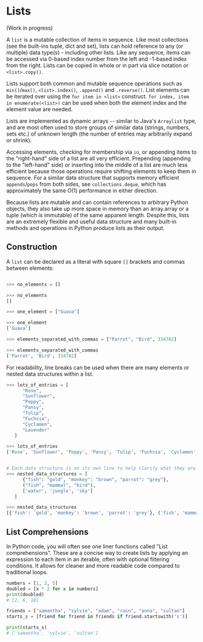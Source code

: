 # Lists
(Work in progress)

A `list` is a mutable collection of items in sequence. Like most collections (see the built-ins tuple, dict and set), lists can hold reference to any (or multiple) data type(s) - including other lists. Like any sequence, items can be accessed via 0-based index number from the left and -1-based index from the right. Lists can be copied in whole or in part via slice notation or `<list>.copy()`.

Lists support both common and mutable sequence operations such as `min()`/`max()`, `<list>.index()`, `.append()` and `.reverse()`. List elements can be iterated over using the `for item in <list>` construct. `for index, item in enumerate(<list>)` can be used when both the element index and the element value are needed.

Lists are implemented as dynamic arrays -- similar to Java's `Arraylist` type, and are most often used to store groups of similar data (strings, numbers, sets etc.) of unknown length (the number of entries may arbitrarily expand or shrink).

Accessing elements, checking for membership via `in`, or appending items to the "right-hand" side of a list are all very efficient. Prepending (appending to the "left-hand" side) or inserting into the middle of a list are much less efficient because those operations require shifting elements to keep them in sequence. For a similar data structure that supports memory efficient `appends`/`pops` from both sides, see `collections.deque`, which has approximately the same O(1) performance in either direction.

Because lists are mutable and can contain references to arbitrary Python objects, they also take up more space in memory than an array.array or a tuple (which is immutable) of the same apparent length. Despite this, lists are an extremely flexible and useful data structure and many built-in methods and operations in Python produce lists as their output.

## Construction

A `list` can be declared as a literal with square `[]` brackets and commas between elements:

```python

>>> no_elements = []

>>> no_elements
[]

>>> one_element = ["Guava"]

>>> one_element
['Guava']

>>> elements_separated_with_commas = ["Parrot", "Bird", 334782]

>>> elements_separated_with_commas
['Parrot', 'Bird', 334782]

```

For readability, line breaks can be used when there are many elements or nested data structures within a list.

```python
>>> lots_of_entries = [
      "Rose",
      "Sunflower",
      "Poppy",
      "Pansy",
      "Tulip",
      "Fuchsia",
      "Cyclamen",
      "Lavender"
   ]

>>> lots_of_entries
['Rose', 'Sunflower', 'Poppy', 'Pansy', 'Tulip', 'Fuchsia', 'Cyclamen', 'Lavender']


# Each data structure is on its own line to help clarify what they are.
>>> nested_data_structures = [
      {"fish": "gold", "monkey": "brown", "parrot": "grey"},
      ("fish", "mammal", "bird"),
      ['water', 'jungle', 'sky']
   ]

>>> nested_data_structures
[{'fish': 'gold', 'monkey': 'brown', 'parrot': 'grey'}, ('fish', 'mammal', 'bird'), ['water', 'jungle', 'sky']]
```

## List Comprehensions

In Python code, you will often see one liner functions called "List comprehensions". These are a concise way to create lists by applying an expression to each item in an iterable, often with optional filtering conditions. It allows for cleaner and more readable code compared to traditional loops.

```python
numbers = [1, 3, 5]
doubled = [x * 2 for x in numbers]
print(doubled)
# [2, 6, 10]

friends = ["samantha", "sylvie", "adam", "rain", "anna", "sultan"]
starts_s = [friend for friend in friends if friend.startswith('s')]

print(starts_s)
# ['samantha', 'sylvie', 'sultan']
```
